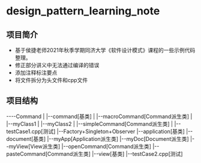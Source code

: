 # design_pattern_learning_note

## 项目简介

- 基于侯捷老师2021年秋季学期同济大学《软件设计模式》课程的一些示例代码整理。
- 修正部分讲义中无法通过编译的错误
- 添加注释标注要点
- 将文件拆分为头文件和cpp文件

## 项目结构

----Command 
|    |--command[基类] 
|    |--macroCommand[Command派生类] 
|    |--myClass1 
|    |--myClass2 
|    |--simpleCommand[Command派生类] 
|    |--testCase1.cpp[测试] 
|--Factory+Singleton+Observer 
     |--application[基类] 
     |--document[基类] 
     |--myApp[Application派生类] 
     |--myDoc[Document派生类] 
     |--myView[View派生类] 
     |--openCommand[Command派生类] 
     |--pasteCommand[Command派生类] 
     |--view[基类] 
     |--testCase2.cpp[测试] 
